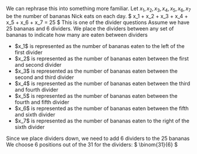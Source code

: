 We can rephrase this into something more familiar. Let $x_1, x_2, x_3, x_4, x_5, x_6, x_7$ be the number of bananas Nick eats on each day.
$ x_1 + x_2 + x_3 + x_4 + x_5 + x_6 + x_7 = 25 $
This is one of the divider questions
Assume we have 25 bananas and 6 dividers. We place the dividers between any set of bananas to indicate how many are eaten between dividers

<ul>
<li> $x_1$ is represented as the number of bananas eaten to the left of the first divider
<li> $x_2$ is represented as the number of bananas eaten between the first and second divider
<li> $x_3$ is represented as the number of bananas eaten between the second and third divider
<li> $x_4$ is represented as the number of bananas eaten between the third and fourth divider
<li> $x_5$ is represented as the number of bananas eaten between the fourth and fifth divider
<li> $x_6$ is represented as the number of bananas eaten between the fifth and sixth divider
<li> $x_7$ is represented as the number of bananas eaten to the right of the sixth divider
</ul>
Since we place dividers down, we need to add 6 dividers to the 25 bananas 
We choose 6 positions out of the 31 for the dividers: $ \binom{31}{6} $
